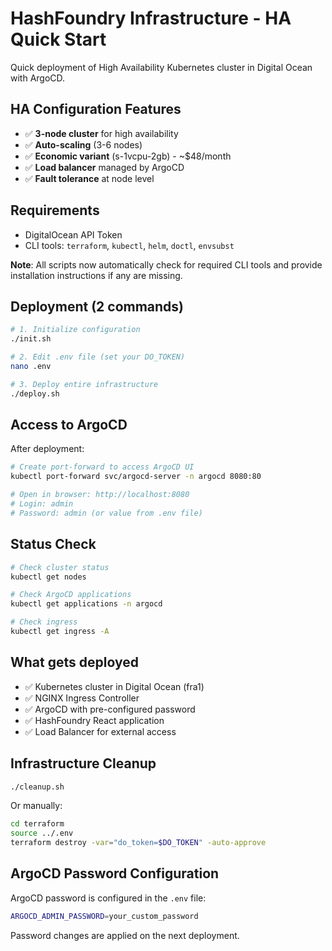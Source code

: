 # HashFoundry Infrastructure - HA Quick Start

Quick deployment of High Availability Kubernetes cluster in Digital Ocean with ArgoCD.

## HA Configuration Features

- ✅ **3-node cluster** for high availability
- ✅ **Auto-scaling** (3-6 nodes)
- ✅ **Economic variant** (s-1vcpu-2gb) - ~$48/month
- ✅ **Load balancer** managed by ArgoCD
- ✅ **Fault tolerance** at node level

## Requirements

- DigitalOcean API Token
- CLI tools: `terraform`, `kubectl`, `helm`, `doctl`, `envsubst`

**Note**: All scripts now automatically check for required CLI tools and provide installation instructions if any are missing.

## Deployment (2 commands)

```bash
# 1. Initialize configuration
./init.sh

# 2. Edit .env file (set your DO_TOKEN)
nano .env

# 3. Deploy entire infrastructure
./deploy.sh
```

## Access to ArgoCD

After deployment:

```bash
# Create port-forward to access ArgoCD UI
kubectl port-forward svc/argocd-server -n argocd 8080:80

# Open in browser: http://localhost:8080
# Login: admin
# Password: admin (or value from .env file)
```

## Status Check

```bash
# Check cluster status
kubectl get nodes

# Check ArgoCD applications
kubectl get applications -n argocd

# Check ingress
kubectl get ingress -A
```

## What gets deployed

- ✅ Kubernetes cluster in Digital Ocean (fra1)
- ✅ NGINX Ingress Controller
- ✅ ArgoCD with pre-configured password
- ✅ HashFoundry React application
- ✅ Load Balancer for external access

## Infrastructure Cleanup

```bash
./cleanup.sh
```

Or manually:

```bash
cd terraform
source ../.env
terraform destroy -var="do_token=$DO_TOKEN" -auto-approve
```

## ArgoCD Password Configuration

ArgoCD password is configured in the `.env` file:

```bash
ARGOCD_ADMIN_PASSWORD=your_custom_password
```

Password changes are applied on the next deployment.
